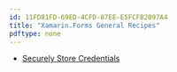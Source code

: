 ```yaml
---
id: 11FD81FD-69ED-4CFD-87EE-E5FCFB2097A4
title: "Xamarin.Forms General Recipes"
pdftype: none
---
```


- [Securely Store Credentials](store-credentials/)

